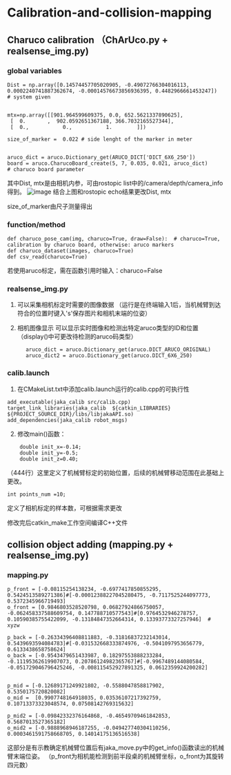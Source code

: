 # Calibration-and-collision-mapping

## Charuco calibration （ChArUco.py + realsense_img.py)
### global variables
```shell
Dist = np.array([0.14574457705020905, -0.49072766304016113, 0.0002240741887362674, -0.00014576673856936395, 0.4482966661453247])  # system given


mtx=np.array([[901.964599609375, 0.0, 652.5621337890625],
 [  0.       ,  902.0592651367188, 366.7032165527344],
 [  0.,           0.,           1.        ]])

size_of_marker =  0.022 # side lenght of the marker in meter         


aruco_dict = aruco.Dictionary_get(ARUCO_DICT['DICT_6X6_250'])
board = aruco.CharucoBoard_create(5, 7, 0.035, 0.021, aruco_dict)       # charuco board parameter
```
其中Dist, mtx是由相机内参，可由rostopic list中的/camera/depth/camera_info得到。
![image](https://github.com/programme184/Notes/assets/118700233/7f9f40f2-71a6-47ae-a3a7-b4adcd6189a3)
结合上图和rostopic echo结果更改Dist, mtx

size_of_marker由尺子测量得出
### function/method
```shell
def charuco_pose_cam(img, charuco=True, draw=False):  # charuco=True, calibration by charuco board, otherwise: aruco markers
def charuco_dataset(images, charuco=True)
def csv_read(charuco=True)
```
若使用aruco标定，需在函数引用时输入：charuco=False

### realsense_img.py
1. 可以采集相机标定时需要的图像数据
（运行是在终端输入1后，当机械臂到达符合的位置时键入's'保存图片和相机末端的位姿）

2. 相机图像显示
可以显示实时图像和检测出特定aruco类型的ID和位置
（display()中可更改待检测的aruco码类型）
  ```shell
        aruco_dict = aruco.Dictionary_get(aruco.DICT_ARUCO_ORIGINAL)
        aruco_dict2 = aruco.Dictionary_get(aruco.DICT_6X6_250)
```
### calib.launch
1. 在CMakeList.txt中添加calib.launch运行的calib.cpp的可执行性
```shell
add_executable(jaka_calib src/calib.cpp)
target_link_libraries(jaka_calib  ${catkin_LIBRARIES} ${PROJECT_SOURCE_DIR}/libs/libjakaAPI.so)
add_dependencies(jaka_calib robot_msgs)
```
2. 修改main()函数：
```shell
    double init_x=-0.14;
    double init_y=-0.5;
    double init_z=0.40;
```
（444行）这里定义了机械臂标定的初始位置，后续的机械臂移动范围在此基础上更改。
```shell
int points_num =10; 
```
定义了相机标定的样本数，可根据需求更改

修改完后catkin_make工作空间编译C++文件

## collision object adding (mapping.py + realsense_img.py)
### mapping.py
```
p_front = [-0.08115254138234, -0.6977417850855295, 0.5424513589271386]#[-0.00012388227045280475, -0.7117525244097773, 0.5372345966719493]
o_front = [0.9846803528520798, 0.06827924866750057, -0.062458337588609754, 0.147788710577543]#[0.9764532946278757, 0.10590385755422099, -0.13184847352664314, 0.13393773327257946]  # xyzw
    
p_back = [-0.26334396408811883, -0.31816837232143014, 0.5439693594084783]#[-0.031532668333874976, -0.5041097953656779, 0.6133438658758624]
o_back = [-0.9543479651433987, 0.18297553888233284, -0.11195362619907073, 0.20786124982365767]#[-0.9967489144080584, -0.051729046796425246, -0.008115452927891325, 0.0612359924200282]


p_mid = [-0.12689171249921802, -0.5588047858817902, 0.5350175720820082] 
o_mid =  [0.9907748164918035, 0.03536107217392759, 0.10713373323048574, 0.07508142769315632]

p_mid2 = [-0.09842332376164868, -0.46549709461842853, 0.5687013527365182] 
o_mid2 = [-0.9888968946187255, -0.049427740304110256, 0.0003461591758668705, 0.14014175136516538]
```
这部分是有示教确定机械臂位置后有jaka_move.py中的get_info()函数读出的机械臂末端位姿。
（p_front为相机能检测到前半段桌的机械臂坐标，o_front为其旋转四元数）





